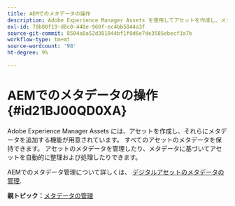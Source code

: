 ```yaml
---
title: AEMでのメタデータの操作
description: Adobe Experience Manager Assets を使用してアセットを作成し、メタデータを追加する方法について説明します。 AEM Guides からメタデータを管理します。
exl-id: 78b80f19-d8c0-448e-960f-ec4bb5844a3f
source-git-commit: 8504a0a52d381044bf1f0d6e7de3585ebecf3a7b
workflow-type: tm+mt
source-wordcount: '98'
ht-degree: 9%

---
```


# AEMでのメタデータの操作 {#id21BJ00QD0XA}

Adobe Experience Manager Assets には、アセットを作成し、それらにメタデータを追加する機能が用意されています。 すべてのアセットのメタデータを保持できます。 アセットのメタデータを管理したり、メタデータに基づいてアセットを自動的に整理および処理したりできます。

AEMでのメタデータ管理について詳しくは、 [デジタルアセットのメタデータの管理](https://experienceleague.adobe.com/docs/experience-manager-65/assets/using/metadata.html?lang=ja).

**親トピック：**[&#x200B;メタデータの管理](manage-metadata.md)
